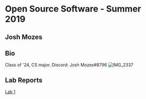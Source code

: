 # Open Source Software - Summer 2019
## Josh Mozes

## Bio
Class of '24, CS major. Discord: Josh Mozes#8796
![IMG_2337](https://user-images.githubusercontent.com/85561037/170725267-65fc3d4e-a5bb-4990-a475-046e2f535253.jpg)


## Lab Reports
[Lab 1](labs/lab-01/report.md)
